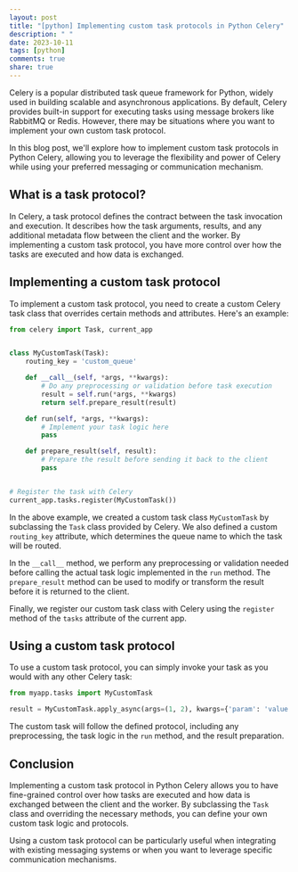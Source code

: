 ```yaml
---
layout: post
title: "[python] Implementing custom task protocols in Python Celery"
description: " "
date: 2023-10-11
tags: [python]
comments: true
share: true
---
```


Celery is a popular distributed task queue framework for Python, widely used in building scalable and asynchronous applications. By default, Celery provides built-in support for executing tasks using message brokers like RabbitMQ or Redis. However, there may be situations where you want to implement your own custom task protocol.

In this blog post, we'll explore how to implement custom task protocols in Python Celery, allowing you to leverage the flexibility and power of Celery while using your preferred messaging or communication mechanism.

## What is a task protocol?

In Celery, a task protocol defines the contract between the task invocation and execution. It describes how the task arguments, results, and any additional metadata flow between the client and the worker. By implementing a custom task protocol, you have more control over how the tasks are executed and how data is exchanged.

## Implementing a custom task protocol

To implement a custom task protocol, you need to create a custom Celery task class that overrides certain methods and attributes. Here's an example:

```python
from celery import Task, current_app


class MyCustomTask(Task):
    routing_key = 'custom_queue'

    def __call__(self, *args, **kwargs):
        # Do any preprocessing or validation before task execution
        result = self.run(*args, **kwargs)
        return self.prepare_result(result)

    def run(self, *args, **kwargs):
        # Implement your task logic here
        pass

    def prepare_result(self, result):
        # Prepare the result before sending it back to the client
        pass


# Register the task with Celery
current_app.tasks.register(MyCustomTask())
```

In the above example, we created a custom task class `MyCustomTask` by subclassing the `Task` class provided by Celery. We also defined a custom `routing_key` attribute, which determines the queue name to which the task will be routed.

In the `__call__` method, we perform any preprocessing or validation needed before calling the actual task logic implemented in the `run` method. The `prepare_result` method can be used to modify or transform the result before it is returned to the client.

Finally, we register our custom task class with Celery using the `register` method of the `tasks` attribute of the current app.

## Using a custom task protocol

To use a custom task protocol, you can simply invoke your task as you would with any other Celery task:

```python
from myapp.tasks import MyCustomTask

result = MyCustomTask.apply_async(args=(1, 2), kwargs={'param': 'value'})
```

The custom task will follow the defined protocol, including any preprocessing, the task logic in the `run` method, and the result preparation.

## Conclusion

Implementing a custom task protocol in Python Celery allows you to have fine-grained control over how tasks are executed and how data is exchanged between the client and the worker. By subclassing the `Task` class and overriding the necessary methods, you can define your own custom task logic and protocols.

Using a custom task protocol can be particularly useful when integrating with existing messaging systems or when you want to leverage specific communication mechanisms.